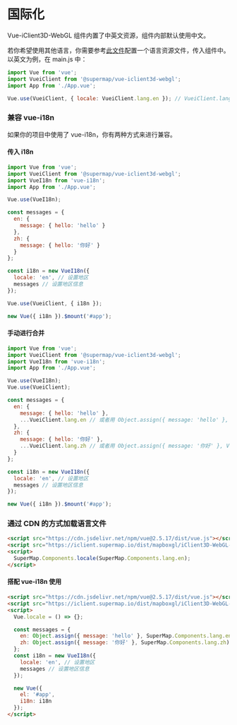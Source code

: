 # 国际化

Vue-iClient3D-WebGL 组件内置了中英文资源，组件内部默认使用中文。

若你希望使用其他语言，你需要参考[此文件](https://github.com/SuperMap/vue-iclient/blob/master/src/common/_lang/zh.js)配置一个语言资源文件，传入组件中。以英文为例，在 main.js 中：

```js
import Vue from 'vue';
import VueiClient from '@supermap/vue-iclient3d-webgl';
import App from './App.vue';

Vue.use(VueiClient, { locale: VueiClient.lang.en }); // VueiClient.lang.en 为内置英文资源文件
```

### 兼容 vue-i18n

如果你的项目中使用了 vue-i18n，你有两种方式来进行兼容。

#### 传入 i18n

```js
import Vue from 'vue';
import VueiClient from '@supermap/vue-iclient3d-webgl';
import VueI18n from 'vue-i18n';
import App from './App.vue';

Vue.use(VueI18n);

const messages = {
  en: {
    message: { hello: 'hello' }
  },
  zh: {
    message: { hello: '你好' }
  }
};

const i18n = new VueI18n({
  locale: 'en', // 设置地区
  messages // 设置地区信息
});

Vue.use(VueiClient, { i18n });

new Vue({ i18n }).$mount('#app');
```

#### 手动进行合并

```js
import Vue from 'vue';
import VueiClient from '@supermap/vue-iclient3d-webgl';
import VueI18n from 'vue-i18n';
import App from './App.vue';

Vue.use(VueI18n);
Vue.use(VueiClient);

const messages = {
  en: {
    message: { hello: 'hello' },
    ...VueiClient.lang.en // 或者用 Object.assign({ message: 'hello' }, VueiClient.lang.en)
  },
  zh: {
    message: { hello: '你好' },
    ...VueiClient.lang.zh // 或者用 Object.assign({ message: '你好' }, VueiClient.lang.zh)
  }
};

const i18n = new VueI18n({
  locale: 'en', // 设置地区
  messages // 设置地区信息
});

new Vue({ i18n }).$mount('#app');
```

### 通过 CDN 的方式加载语言文件

```html
<script src="https://cdn.jsdelivr.net/npm/vue@2.5.17/dist/vue.js"></script>
<script src="https://iclient.supermap.io/dist/mapboxgl/iClient3D-WebGL-vue.min.js"></script>
<script>
  SuperMap.Components.locale(SuperMap.Components.lang.en);
</script>
```

#### 搭配 vue-i18n 使用

```html
<script src="https://cdn.jsdelivr.net/npm/vue@2.5.17/dist/vue.js"></script>
<script src="https://iclient.supermap.io/dist/mapboxgl/iClient3D-WebGL-vue.min.js"></script>
<script>
  Vue.locale = () => {};

  const messages = {
    en: Object.assign({ message: 'hello' }, SuperMap.Components.lang.en),
    zh: Object.assign({ message: '你好' }, SuperMap.Components.lang.zh)
  };
  const i18n = new VueI18n({
    locale: 'en', // 设置地区
    messages // 设置地区信息
  });

  new Vue({
    el: '#app',
    i18n: i18n
  });
</script>
```
